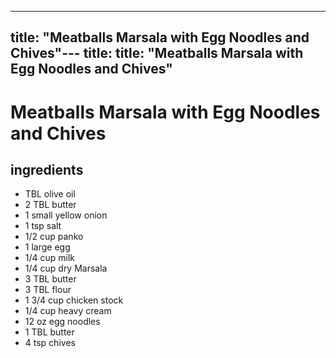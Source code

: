 
---
title: "Meatballs Marsala with Egg Noodles and Chives"---
title:
title: "Meatballs Marsala with Egg Noodles and Chives"
---

# Meatballs Marsala with Egg Noodles and Chives

## ingredients
* TBL olive oil
* 2 TBL butter 
* 1 small yellow onion 
* 1 tsp salt 
* 1/2 cup panko 
* 1 large egg 
* 1/4 cup milk 
* 1/4 cup dry Marsala 
* 3 TBL butter 
* 3 TBL flour 
* 1 3/4 cup chicken stock 
* 1/4 cup heavy cream 
* 12 oz egg noodles 
* 1 TBL butter 
* 4 tsp chives 







